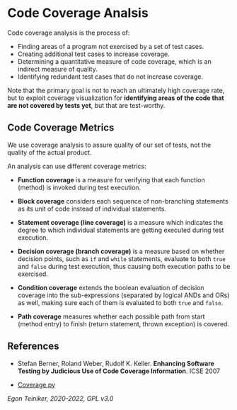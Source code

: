 # Code Coverage Analsis

Code coverage analysis is the process of:
* Finding areas of a program not exercised by a set of test cases.
* Creating additional test cases to increase coverage.
* Determining a quantitative measure of code coverage, which is an indirect measure of quality.
* Identifying redundant test cases that do not increase coverage.

Note that the primary goal is not to reach an ultimately high coverage rate, but to exploit coverage 
visualization for **identifying areas of the code that are not covered by tests yet**, but that are test-worthy.


## Code Coverage Metrics
We use coverage analysis to assure quality of our set of tests, not the quality 
of the actual product.

An analysis can use different coverage metrics:
* **Function coverage** is a measure for verifying that each function (method) 
    is invoked during test execution.

* **Block coverage** considers each sequence of non-branching statements as its 
    unit of code instead of individual statements.
    
* **Statement coverage (line coverage)** is a measure which indicates the degree to 
    which individual statements are getting executed during test execution.
    
* **Decision coverage (branch coverage)** is a measure based on whether decision 
    points, such as `if` and `while` statements, evaluate to both `true` and `false` during 
    test execution, thus causing both execution paths to be exercised. 
   
* **Condition coverage** extends the boolean evaluation of decision coverage into 
    the sub-expressions (separated by logical ANDs and ORs) as well, making sure 
    each of them is evaluated to both `true` and `false`.
   
* **Path coverage** measures whether each possible path from start (method entry) to 
    finish (return statement, thrown exception) is covered.


## References
* Stefan Berner, Roland Weber, Rudolf K. Keller. 
    **Enhancing Software Testing by Judicious Use of Code Coverage Information**. ICSE 2007

* [Coverage.py](https://coverage.readthedocs.io/en/coverage-5.5/)

*Egon Teiniker, 2020-2022, GPL v3.0*



